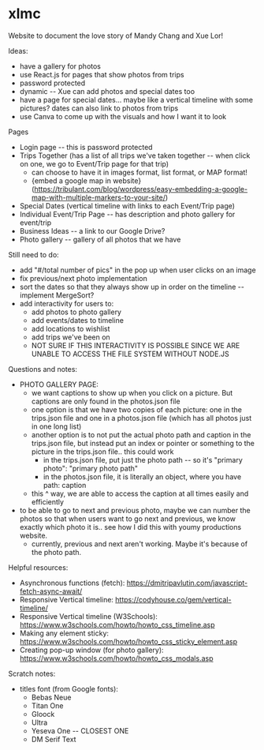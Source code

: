 # xlmc
Website to document the love story of Mandy Chang and Xue Lor!

Ideas:
 - have a gallery for photos
 - use React.js for pages that show photos from trips
 - password protected
 - dynamic -- Xue can add photos and special dates too
 - have a page for special dates... maybe like a vertical timeline with some pictures? dates can also link to photos from trips
 - use Canva to come up with the visuals and how I want it to look

Pages
 - Login page -- this is password protected
 - Trips Together (has a list of all trips we've taken together -- when click on one, we go to Event/Trip page for that trip)
   - can choose to have it in images format, list format, or MAP format!
   - {embed a google map in website}(https://tribulant.com/blog/wordpress/easy-embedding-a-google-map-with-multiple-markers-to-your-site/)
 - Special Dates (vertical timeline with links to each Event/Trip page)
 - Individual Event/Trip Page -- has description and photo gallery for event/trip
 - Business Ideas -- a link to our Google Drive?
 - Photo gallery -- gallery of all photos that we have

Still need to do:
 - add "#/total number of pics" in the pop up when user clicks on an image
 - fix previous/next photo implementation
 - sort the dates so that they always show up in order on the timeline -- implement MergeSort?
 - add interactivity for users to:
    - add photos to photo gallery
    - add events/dates to timeline
    - add locations to wishlist
    - add trips we've been on
    - NOT SURE IF THIS INTERACTIVITY IS POSSIBLE SINCE WE ARE UNABLE TO ACCESS THE FILE SYSTEM WITHOUT NODE.JS

Questions and notes:
 - PHOTO GALLERY PAGE:
   - we want captions to show up when you click on a picture. But captions are only found in the photos.json file
   - one option is that we have two copies of each picture: one in the trips.json file and one in a photos.json file (which has all photos just in one long list)
   - another option is to not put the actual photo path and caption in the trips.json file, but instead put an index or pointer or something to the picture in the trips.json file.. this could work
      - in the trips.json file, put just the photo path -- so it's "primary photo": "primary photo path"
      - in the photos.json file, it is literally an object, where you have path: caption
   - this ^ way, we are able to access the caption at all times easily and efficiently
 - to be able to go to next and previous photo, maybe we can number the photos so that when users want to go next and previous, we know exactly which photo it is.. see how I did this with youmy productions website.
   - currently, previous and next aren't working. Maybe it's because of the photo path.

Helpful resources:
 - Asynchronous functions (fetch): https://dmitripavlutin.com/javascript-fetch-async-await/
 - Responsive Vertical timeline: https://codyhouse.co/gem/vertical-timeline/
 - Responsive Vertical timeline (W3Schools): https://www.w3schools.com/howto/howto_css_timeline.asp
 - Making any element sticky: https://www.w3schools.com/howto/howto_css_sticky_element.asp
 - Creating pop-up window (for photo gallery): https://www.w3schools.com/howto/howto_css_modals.asp
 
Scratch notes: 
 - titles font (from Google fonts): 
    - Bebas Neue
    - Titan One
    - Gloock
    - Ultra
    - Yeseva One -- CLOSEST ONE 
    - DM Serif Text